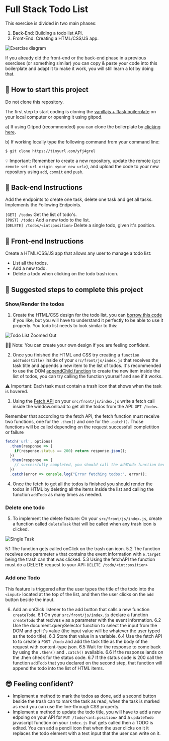 # Full Stack Todo List

This exercise is divided in two main phases: 

1. Back-End: Building a todo list API.
2. Front-End: Creating a HTML/CSS/JS app.

![Exercise diagram](https://github.com/breatheco-de/full-stack-todo-list/blob/master/diagram.png?raw=true)

If you already did the front-end or the back-end phase in a previous exercises (or something similar) you can copy & paste your code into this boilerplate and adapt it to make it work, you will still learn a lot by doing that.

## 🌱  How to start this project

Do not clone this repository.

The first step to start coding is cloning the [vanillajs + flask boilerplate](https://tinyurl.com/yfj4grel) on your local computer or opening it using gitpod.

a) If using Gitpod (recommended) you can clone the boilerplate by [clicking here](https://tinyurl.com/yfj4grel).

b) If working locally type the following command from your command line: 
```sh
$ git clone https://tinyurl.com/yfj4grel
```

💡 Important: Remember to create a new repository, update the remote (`git remote set-url origin <your new url>`), and upload the code to your new repository using `add`, `commit` and `push`.

## 📝 Back-end Instructions

Add the endpoints to create one task, delete one task and get all tasks. Implements the Following Endpoints.

`[GET] /todos` Get the list of todo's.  
`[POST] /todos` Add a new todo to the list.  
`[DELETE] /todos/<int:position>` Delete a single todo, given it's position.  
  
## 📝 Front-end Instructions

Create a HTML/CSS/JS app that allows any user to manage a todo list: 
- List all the todos.
- Add a new todo.
- Delete a todo when clicking on the todo trash icon.

## 🤗 Suggested steps to complete this project

### Show/Render the todos

1. Create the HTML/CSS design for the todo list, you can [borrow this code](https://codepen.io/alesanchezr/pen/zYrOPbM) if you like, but you will have to understand it perfectly to be able to use it properly. You todo list needs to look similar to this:

![Todo List Zoomed Out](https://github.com/breatheco-de/full-stack-todo-list/blob/master/todo-zoom-out.png?raw=true)

🤘🏼 Note: You can create your own design if you are feeling confident.

2. Once you finished the HTML and CSS try creating a `function addTodo(title)` inside of your `src/front/js/index.js` that receives the task title and appends a new item to the list of todos. It's recommended to use the DOM [appendChild function](https://www.w3schools.com/jsref/met_node_appendchild.asp) to create the new item inside the list of todos, you can try calling the function yourself and see if it works.

⚠️ Important: Each task must contain a trash icon that shows when the task is hovered.

3. Using the [Fetch API](https://content.breatheco.de/lesson/the-fetch-javascript-api) on your `src/front/js/index.js` write a fetch call inside the window.onload to get all the todos from the API: `GET /todos`.

Remember that according to the fetch API, the fetch function must receive two functions, one for the `.then()` and one for the `.catch()`. Those functions will be called depending on the request successfull completition or failure

```js
fetch('url', options)
  .then(response => {
    if(response.status == 200) return response.json();
  })
  .then(response => {
    // successfully completed, you should call the addTodo function here.
  })
  .catch(error => console.log("Error fetching todos:", error));
```

4. Once the fetch to get all the todos is finished you should render the todos in HTML by deleting all the items inside the list and calling the function `addTodo` as many times as needed.

### Delete one todo

5. To implement the delete feature: On your `src/front/js/index.js`, create a function called `deleteTask` that will be called when any trash icon is clicked.

![Single Task](https://github.com/breatheco-de/full-stack-todo-list/blob/master/delete-task.png?raw=true)

5.1 The function gets called onClick on the trash can icon.
5.2 The function receives one parameter `e` that contains the event information with `e.target` being the trash can that was clicked.
5.3 Using the fetchAPI the function must do a DELETE request to your API: `DELETE /todo/<int:position>`

### Add one Todo

This feature is triggered after the user types the title of the todo into the `<input>` located at the top of the list, and then the user clicks on the `add` button beside the input.

6. Add an onClick listener to the add button that calls a new function `createTodo`.
6.1 On your `src/front/js/index.js` declare a function `createTodo` that recives `e` as a parameter with the event information.
6.2 Use the document.querySelector function to select the input from the DOM and get it's value (the input value will be whatever the user typed as the todo title).
6.3 Store that value in a variable.
6.4 Use the fetch API to to create a `POST /todo` and add the task title as the body of the request with content-type json.
6.5 Wait for the response to come back by using the `.then()` and `.catch()` available.
6.6 If the response lands on the .then check for the status code.
6.7 If the status code is 200 call the function `addTodo` that you declared on the second step, that function will append the todo into the list of HTML items.


## 😎 Feeling confident?

- Implement a method to mark the todos as done, add a second button beside the trash can to mark the task as read, when the task is marked as read you can use the line-through CSS property.
- Implement a method to update the todo title, you will have to add a new edpoing on your API for `PUT /todo/<int:position>` and a `updateTodo` javascript function on your `index.js` that gets called then a TODO is edited. You can add a pencil icon that when the user clicks on it it replaces the todo element with a text input that the user can write on it.
